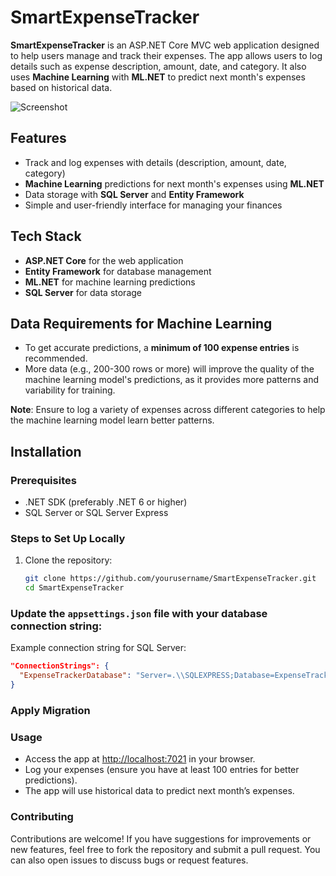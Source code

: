 # SmartExpenseTracker

**SmartExpenseTracker** is an ASP.NET Core MVC web application designed to help users manage and track their expenses. The app allows users to log details such as expense description, amount, date, and category. It also uses **Machine Learning** with **ML.NET** to predict next month's expenses based on historical data.

![Screenshot](https://github.com/rasoolzada/SmartExpenseTracker/blob/master/SmartExpenseTracker/wwwroot/expense.gif)

## Features
- Track and log expenses with details (description, amount, date, category)
- **Machine Learning** predictions for next month's expenses using **ML.NET**
- Data storage with **SQL Server** and **Entity Framework**
- Simple and user-friendly interface for managing your finances

## Tech Stack
- **ASP.NET Core** for the web application
- **Entity Framework** for database management
- **ML.NET** for machine learning predictions
- **SQL Server** for data storage

## Data Requirements for Machine Learning
- To get accurate predictions, a **minimum of 100 expense entries** is recommended.
- More data (e.g., 200-300 rows or more) will improve the quality of the machine learning model's predictions, as it provides more patterns and variability for training.
  
**Note**: Ensure to log a variety of expenses across different categories to help the machine learning model learn better patterns.

## Installation

### Prerequisites
- .NET SDK (preferably .NET 6 or higher)
- SQL Server or SQL Server Express

### Steps to Set Up Locally
1. Clone the repository:
   ```bash
   git clone https://github.com/yourusername/SmartExpenseTracker.git
   cd SmartExpenseTracker
### Update the `appsettings.json` file with your database connection string:

Example connection string for SQL Server:
```json
"ConnectionStrings": {
  "ExpenseTrackerDatabase": "Server=.\\SQLEXPRESS;Database=ExpenseTrackerDb;Trusted_Connection=True;TrustServerCertificate=True;MultipleActiveResultSets=true"
}
```
### Apply Migration

### Usage
- Access the app at [http://localhost:7021](http://localhost:7021) in your browser.
- Log your expenses (ensure you have at least 100 entries for better predictions).
- The app will use historical data to predict next month’s expenses.

### Contributing
Contributions are welcome! If you have suggestions for improvements or new features, feel free to fork the repository and submit a pull request. You can also open issues to discuss bugs or request features.

